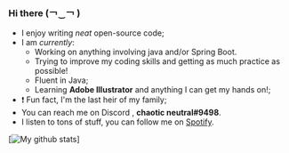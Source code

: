 ### Hi there 	(￢‿￢ )

- I enjoy writing _neat_ open-source code;
- I am _currently_:
  - Working on anything involving java and/or Spring Boot.
  - Trying to improve my coding skills and getting as much practice as possible!
  - Fluent in Java;
  - Learning **Adobe Illustrator** and anything I can get my hands on!;
- :exclamation: Fun fact, I'm the last heir of my family;
- You can reach me on Discord , **chaotic neutral#9498**.
- I listen to tons of stuff, you can follow me on [Spotify](https://open.spotify.com/user/hrn1isdy2ia8q7wfb1ew2fah6?si=cvwm72r4TbiDv-K7fF9VoQ).

[![My github stats](https://github-readme-stats.vercel.app/api?username=reol224&theme=radical)]
